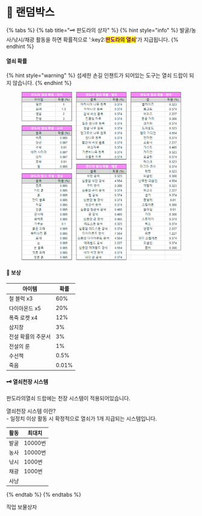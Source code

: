 # 🎁 랜덤박스

{% tabs %}
{% tab title="🗝️ 판도라의 상자" %}
{% hint style="info" %}
발굴/농사/낚시/채광 활동을 하면 확률적으로  ':key2:<mark style="color:purple;">**판도라의 열쇠**</mark>'가 지급됩니다.
{% endhint %}

#### 열쇠 확률

{% hint style="warning" %}
섬세한 손길 인챈트가 되어있는 도구는 열쇠 드랍이 되지 않습니다.
{% endhint %}

<figure><img src="../../.gitbook/assets/k5napandora_key_chance.png" alt=""><figcaption></figcaption></figure>

#### 🎁 보상

| 아이템        | 확률    |
| ---------- | ----- |
| 철 블럭 x3    | 60%   |
| 다이아몬드 x5   | 20%   |
| 폭죽 로켓 x4   | 12%   |
| 삼지창        | 3%    |
| 전설 확률의 주문서 | 3%    |
| 전설의 룬      | 1%    |
| 수선책        | 0.5%  |
| 죽음         | 0.01% |

#### 🗝️ 열쇠천장 시스템

판도라의열쇠 드랍에는 천장 시스템이 적용되어있습니다.

열쇠천장 시스템 이란? \
\-      일정치 이상 활동 시 확정적으로 열쇠가 1개 지급되는 시스템입니다.

| 활동 | 최대치    |
| -- | ------ |
| 발굴 | 10000번 |
| 농사 | 10000번 |
| 낚시 | 1000번  |
| 채광 | 1000번  |
| 사냥 |        |
{% endtab %}
{% endtabs %}

직업 보물상자

